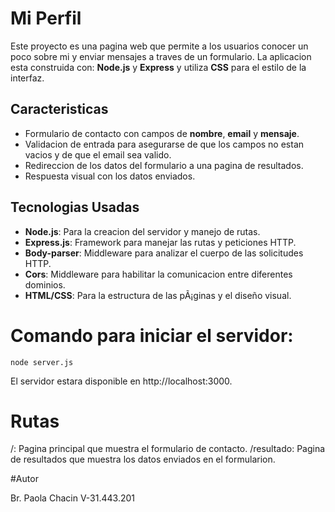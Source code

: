 # Mi Perfil

Este proyecto es una pagina web que permite a los usuarios conocer un poco sobre mi 
y enviar mensajes a traves de un formulario. La aplicacion esta construida con:
**Node.js** y **Express** y utiliza **CSS** para el estilo de la interfaz.

## Caracteri­sticas

- Formulario de contacto con campos de **nombre**, **email** y **mensaje**.
- Validacion de entrada para asegurarse de que los campos no estan vaci­os y de que el email sea valido.
- Redireccion de los datos del formulario a una pagina de resultados.
- Respuesta visual con los datos enviados.

## Tecnologi­as Usadas

- **Node.js**: Para la creacion del servidor y manejo de rutas.
- **Express.js**: Framework para manejar las rutas y peticiones HTTP.
- **Body-parser**: Middleware para analizar el cuerpo de las solicitudes HTTP.
- **Cors**: Middleware para habilitar la comunicacion entre diferentes dominios.
- **HTML/CSS**: Para la estructura de las pÃ¡ginas y el diseño visual.

# Comando para iniciar el servidor:

    node server.js

El servidor estara disponible en http://localhost:3000.

# Rutas

/: Pagina principal que muestra el formulario de contacto.
/resultado: Pagina de resultados que muestra los datos enviados en el formularion.

#Autor 

Br. Paola Chacin
V-31.443.201 
